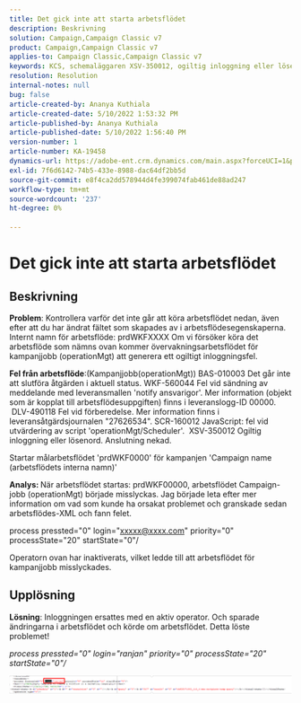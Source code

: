 ```yaml
---
title: Det gick inte att starta arbetsflödet
description: Beskrivning
solution: Campaign,Campaign Classic v7
product: Campaign,Campaign Classic v7
applies-to: Campaign Classic,Campaign Classic v7
keywords: KCS, schemaläggaren XSV-350012, ogiltig inloggning eller lösenord. Anslutning nekad.
resolution: Resolution
internal-notes: null
bug: false
article-created-by: Ananya Kuthiala
article-created-date: 5/10/2022 1:53:32 PM
article-published-by: Ananya Kuthiala
article-published-date: 5/10/2022 1:56:40 PM
version-number: 1
article-number: KA-19458
dynamics-url: https://adobe-ent.crm.dynamics.com/main.aspx?forceUCI=1&pagetype=entityrecord&etn=knowledgearticle&id=28ed9290-68d0-ec11-a7b5-0022480a8e40
exl-id: 7f6d6142-74b5-433e-8988-dac64df2bb5d
source-git-commit: e8f4ca2dd578944d4fe399074fab461de88ad247
workflow-type: tm+mt
source-wordcount: '237'
ht-degree: 0%

---
```


# Det gick inte att starta arbetsflödet

## Beskrivning


<b>Problem</b>: Kontrollera varför det inte går att köra arbetsflödet nedan, även efter att du har ändrat fältet som skapades av i arbetsflödesegenskaperna. Internt namn för arbetsflöde: prdWKFXXXX Om vi försöker köra det arbetsflöde som nämns ovan kommer övervakningsarbetsflödet för kampanjjobb (operationMgt) att generera ett ogiltigt inloggningsfel.

<b>Fel från arbetsflöde</b>:(Kampanjjobb(operationMgt)) BAS-010003 Det går inte att slutföra åtgärden i aktuell status.
WKF-560044 Fel vid sändning av meddelande med leveransmallen &#39;notify ansvarigor&#39;. Mer information (objekt som är kopplat till arbetsflödesuppgiften) finns i leveranslogg-ID 00000.
 DLV-490118 Fel vid förberedelse. Mer information finns i leveransåtgärdsjournalen &quot;27626534&quot;.
SCR-160012 JavaScript: fel vid utvärdering av script &#39;operationMgt/Scheduler&#39;.
 XSV-350012 Ogiltig inloggning eller lösenord. Anslutning nekad.

Startar målarbetsflödet &#39;prdWKF0000&#39; för kampanjen &#39;Campaign name (arbetsflödets interna namn)&#39;



<b>Analys: </b>
När arbetsflödet startas: prdWKF00000, arbetsflödet Campaign-jobb (operationMgt) började misslyckas.
Jag började leta efter mer information om vad som kunde ha orsakat problemet och granskade sedan arbetsflödes-XML och fann felet.

process pressted=&quot;0&quot; login=&quot;xxxxx@xxxx.com&quot; priority=&quot;0&quot; processState=&quot;20&quot; startState=&quot;0&quot;/

Operatorn ovan har inaktiverats, vilket ledde till att arbetsflödet för kampanjjobb misslyckades.


## Upplösning


<b>Lösning</b>: Inloggningen ersattes med en aktiv operator. Och sparade ändringarna i arbetsflödet och körde om arbetsflödet. Detta löste problemet!

*process pressted=&quot;0&quot; login=&quot;ranjan&quot; priority=&quot;0&quot;*
*processState=&quot;20&quot; startState=&quot;0&quot;/*



![](assets/852729f9-68d0-ec11-a7b5-0022480a8e40.png)
